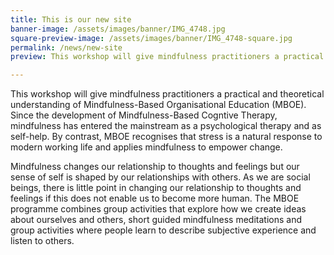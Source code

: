```yaml
---
title: This is our new site
banner-image: /assets/images/banner/IMG_4748.jpg
square-preview-image: /assets/images/banner/IMG_4748-square.jpg
permalink: /news/new-site
preview: This workshop will give mindfulness practitioners a practical and ...

---
```

This workshop will give mindfulness practitioners a practical and theoretical understanding of Mindfulness-Based Organisational Education (MBOE). Since the development of Mindfulness-Based Cogntive Therapy, mindfulness has entered the mainstream as a psychological therapy and as self-help. By contrast, MBOE recognises that stress is a natural response to modern working life and applies mindfulness to empower change. 

Mindfulness changes our relationship to thoughts and feelings but our sense of self is shaped by our relationships with others. As we are social beings, there is little point in changing our relationship to thoughts and feelings if this does not enable us to become more human. The MBOE programme combines group activities that explore how we create ideas about ourselves and others, short guided mindfulness meditations and group activities where people learn to describe subjective experience and listen to others.